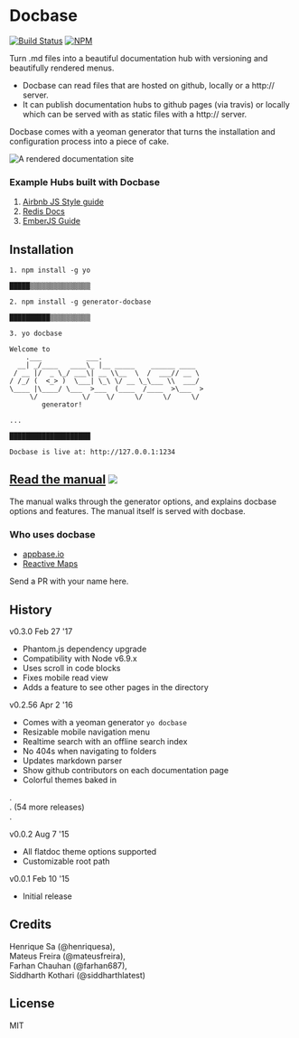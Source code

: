 # Docbase
[![Build Status](https://travis-ci.org/appbaseio/Docbase.svg?branch=master)](https://travis-ci.org/appbaseio/Docbase) [![NPM](https://nodei.co/npm/grunt-docbase.png?downloads=true&downloadRank=true&stars=true)](https://nodei.co/npm/grunt-docbase/)

Turn .md files into a beautiful documentation hub with versioning and beautifully rendered menus. 

* Docbase can read files that are hosted on github, locally or a http:// server.
* It can publish documentation hubs to github pages (via travis) or locally which can be served with as static files with a http:// server.

Docbase comes with a yeoman generator that turns the installation and configuration process into a piece of cake.

![A rendered documentation site](http://g.recordit.co/Odu27H3nAm.gif)

### Example Hubs built with Docbase

1. [Airbnb JS Style guide](https://farhan687.github.io/airbnb)  
2. [Redis Docs](https://farhan687.github.io/redis)  
3. [EmberJS Guide](https://farhan687.github.io/emberjs)

## Installation

```
1. npm install -g yo

█████▒▒▒▒▒▒▒▒▒▒▒▒▒▒▒

2. npm install -g generator-docbase

██████████▒▒▒▒▒▒▒▒▒▒

3. yo docbase

Welcome to
    .___           ___.
  __| _/____   ____\_ |__ _____    ______ ____
 / __ |/  _ \_/ ___\| __ \\__  \  /  ___// __ \
/ /_/ (  <_> )  \___| \_\ \/ __ \_\___ \\  ___/
\____ |\____/ \___  >___  (____  /____  >\___  >
     \/           \/    \/     \/     \/     \/
        generator!

...

████████████████████

Docbase is live at: http://127.0.0.1:1234
```

##  [Read the manual](https://appbaseio.github.io/docbase-manual) [![](http://businessxlerator.com/wp-content/themes/busxl-2015/images/content/icons/book.png)](https://appbaseio.github.io/docbase-manual)

The manual walks through the generator options, and explains docbase options and features. The manual itself is served with docbase.


### Who uses docbase

- [appbase.io](https://docs.appbase.io)
- [Reactive Maps](https://opensource.appbase.io/reactivemaps/manual)

Send a PR with your name here.


## History

v0.3.0 Feb 27 '17
- Phantom.js dependency upgrade
- Compatibility with Node v6.9.x
- Uses scroll in code blocks
- Fixes mobile read view
- Adds a feature to see other pages in the directory

v0.2.56 Apr 2 '16
- Comes with a yeoman generator ``yo docbase``
- Resizable mobile navigation menu
- Realtime search with an offline search index
- No 404s when navigating to folders
- Updates markdown parser
- Show github contributors on each documentation page
- Colorful themes baked in

.  
.  (54 more releases)  
.  

v0.0.2 Aug 7 '15
- All flatdoc theme options supported
- Customizable root path

v0.0.1 Feb 10 '15  
- Initial release

## Credits

Henrique Sa (@henriquesa),  
Mateus Freira (@mateusfreira),  
Farhan Chauhan (@farhan687),  
Siddharth Kothari (@siddharthlatest)  

## License

MIT

